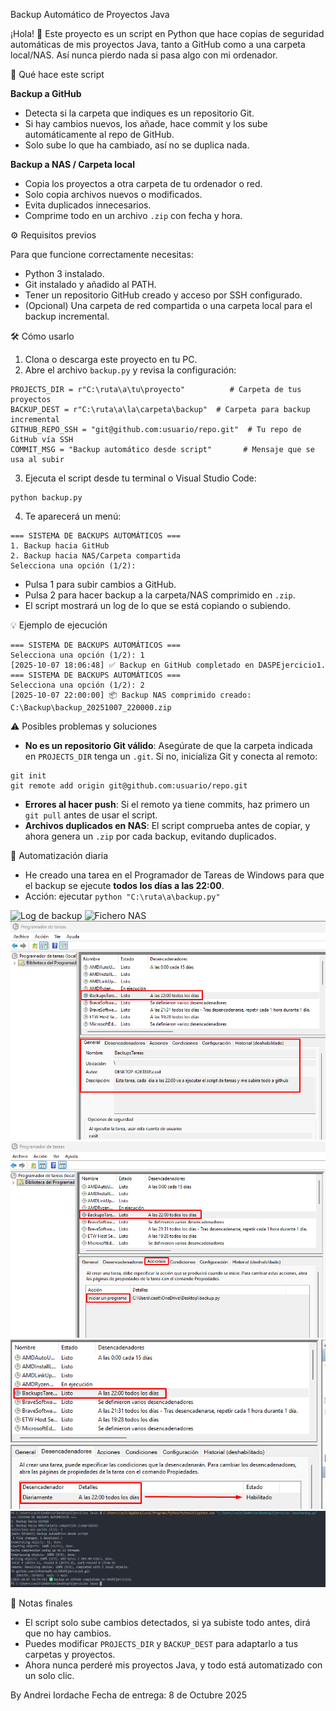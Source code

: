 Backup Automático de Proyectos Java

¡Hola! 👋 Este proyecto es un script en Python que hace copias de seguridad automáticas de mis proyectos Java, tanto a GitHub como a una carpeta local/NAS. Así nunca pierdo nada si pasa algo con mi ordenador.

📂 Qué hace este script

**Backup a GitHub**

- Detecta si la carpeta que indiques es un repositorio Git.
- Si hay cambios nuevos, los añade, hace commit y los sube automáticamente al repo de GitHub.
- Solo sube lo que ha cambiado, así no se duplica nada.

**Backup a NAS / Carpeta local**

- Copia los proyectos a otra carpeta de tu ordenador o red.
- Solo copia archivos nuevos o modificados.
- Evita duplicados innecesarios.
- Comprime todo en un archivo `.zip` con fecha y hora.

⚙️ Requisitos previos

Para que funcione correctamente necesitas:

- Python 3 instalado.
- Git instalado y añadido al PATH.
- Tener un repositorio GitHub creado y acceso por SSH configurado.
- (Opcional) Una carpeta de red compartida o una carpeta local para el backup incremental.

🛠️ Cómo usarlo

1. Clona o descarga este proyecto en tu PC.
2. Abre el archivo `backup.py` y revisa la configuración:

```
PROJECTS_DIR = r"C:\ruta\a\tu\proyecto"          # Carpeta de tus proyectos
BACKUP_DEST = r"C:\ruta\a\la\carpeta\backup"  # Carpeta para backup incremental
GITHUB_REPO_SSH = "git@github.com:usuario/repo.git"  # Tu repo de GitHub vía SSH
COMMIT_MSG = "Backup automático desde script"       # Mensaje que se usa al subir
```

3. Ejecuta el script desde tu terminal o Visual Studio Code:

```
python backup.py
```

4. Te aparecerá un menú:

```
=== SISTEMA DE BACKUPS AUTOMÁTICOS ===
1. Backup hacia GitHub
2. Backup hacia NAS/Carpeta compartida
Selecciona una opción (1/2):
```

- Pulsa 1 para subir cambios a GitHub.
- Pulsa 2 para hacer backup a la carpeta/NAS comprimido en `.zip`.
- El script mostrará un log de lo que se está copiando o subiendo.

💡 Ejemplo de ejecución

```
=== SISTEMA DE BACKUPS AUTOMÁTICOS ===
Selecciona una opción (1/2): 1
[2025-10-07 18:06:48] ✅ Backup en GitHub completado en DASPEjercicio1.
=== SISTEMA DE BACKUPS AUTOMÁTICOS ===
Selecciona una opción (1/2): 2
[2025-10-07 22:00:00] 📦 Backup NAS comprimido creado: C:\Backup\backup_20251007_220000.zip
```

⚠️ Posibles problemas y soluciones

- **No es un repositorio Git válido**: Asegúrate de que la carpeta indicada en `PROJECTS_DIR` tenga un `.git`. Si no, inicializa Git y conecta al remoto:

```
git init
git remote add origin git@github.com:usuario/repo.git
```

- **Errores al hacer push**: Si el remoto ya tiene commits, haz primero un `git pull` antes de usar el script.
- **Archivos duplicados en NAS**: El script comprueba antes de copiar, y ahora genera un `.zip` por cada backup, evitando duplicados.

🔹 Automatización diaria

- He creado una tarea en el Programador de Tareas de Windows para que el backup se ejecute **todos los días a las 22:00**.
- Acción: ejecutar `python "C:\ruta\a\backup.py"`

![Log de backup]("images/NASREALIZADO1")
![Fichero NAS]("images/NASREALIZADO2")
![Tarea programada](images/TAREA3.png)
![Tarea programada](images/TAREA2.png)
![Tarea programada](images/TAREA1.png)
![Push automático a GitHub](images/BackupRealizada.png)

🔹 Notas finales

- El script solo sube cambios detectados, si ya subiste todo antes, dirá que no hay cambios.
- Puedes modificar `PROJECTS_DIR` y `BACKUP_DEST` para adaptarlo a tus carpetas y proyectos.
- Ahora nunca perderé mis proyectos Java, y todo está automatizado con un solo clic.

By Andrei Iordache
Fecha de entrega: 8 de Octubre 2025
